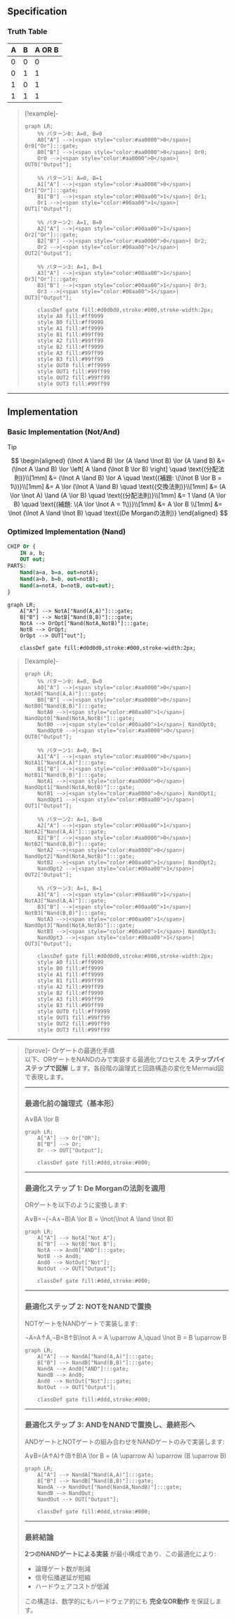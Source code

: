 ## Specification

### Truth Table

| A | B | A OR B |
|---|---|--------|
| 0 | 0 |   0    |
| 0 | 1 |   1    |
| 1 | 0 |   1    |
| 1 | 1 |   1    |

>[!example]-
> ```mermaid
> graph LR;
>     %% パターン0: A=0, B=0
>     A0["A"] -->|<span style="color:#aa0000">0</span>| Or0["Or"]:::gate;
>     B0["B"] -->|<span style="color:#aa0000">0</span>| Or0;
>     Or0 -->|<span style="color:#aa0000">0</span>| OUT0["Output"];
>     
>     %% パターン1: A=0, B=1
>     A1["A"] -->|<span style="color:#aa0000">0</span>| Or1["Or"]:::gate;
>     B1["B"] -->|<span style="color:#00aa00">1</span>| Or1;
>     Or1 -->|<span style="color:#00aa00">1</span>| OUT1["Output"];
>     
>     %% パターン2: A=1, B=0
>     A2["A"] -->|<span style="color:#00aa00">1</span>| Or2["Or"]:::gate;
>     B2["B"] -->|<span style="color:#aa0000">0</span>| Or2;
>     Or2 -->|<span style="color:#00aa00">1</span>| OUT2["Output"];
>     
>     %% パターン3: A=1, B=1
>     A3["A"] -->|<span style="color:#00aa00">1</span>| Or3["Or"]:::gate;
>     B3["B"] -->|<span style="color:#00aa00">1</span>| Or3;
>     Or3 -->|<span style="color:#00aa00">1</span>| OUT3["Output"];
> 
>     classDef gate fill:#d0d0d0,stroke:#000,stroke-width:2px;
>     style A0 fill:#ff9999
>     style B0 fill:#ff9999
>     style A1 fill:#ff9999
>     style B1 fill:#99ff99
>     style A2 fill:#99ff99
>     style B2 fill:#ff9999
>     style A3 fill:#99ff99
>     style B3 fill:#99ff99
>     style OUT0 fill:#ff9999
>     style OUT1 fill:#99ff99
>     style OUT2 fill:#99ff99
>     style OUT3 fill:#99ff99
> ```

---

## Implementation


### Basic Implementation (Not/And)

>[!tip]
> $$
> \begin{aligned}
> (\lnot A \land B) \lor (A \land \lnot B) \lor (A \land B)
> &= (\lnot A \land B) \lor \left[ A \land (\lnot B \lor B) \right] \quad \text{(分配法則)}\\[1mm]
> &= (\lnot A \land B) \lor A \quad \text{(補題: \(\lnot B \lor B = 1\))}\\[1mm]
> &= A \lor (\lnot A \land B) \quad \text{(交換法則)}\\[1mm]
> &= (A \lor \lnot A) \land (A \lor B) \quad \text{(分配法則)}\\[1mm]
> &= 1 \land (A \lor B) \quad \text{(補題: \(A \lor \lnot A = 1\))}\\[1mm]
> &= A \lor B \\[1mm]
> &= \lnot (\lnot A \land \lnot B) \quad \text{(De Morganの法則)}
> \end{aligned}
> $$


### Optimized Implementation (Nand)

```vhdl
CHIP Or {
    IN a, b;
    OUT out;
PARTS:
    Nand(a=a, b=a, out=notA);
    Nand(a=b, b=b, out=notB);
    Nand(a=notA, b=notB, out=out);
}
```


```mermaid
graph LR;
    A["A"] --> NotA["Nand(A,A)"]:::gate;
    B["B"] --> NotB["Nand(B,B)"]:::gate;
    NotA --> OrOpt["Nand(NotA,NotB)"]:::gate;
    NotB --> OrOpt;
    OrOpt --> OUT["out"];
    
    classDef gate fill:#d0d0d0,stroke:#000,stroke-width:2px;
```

> [!example]-
> 
> ```mermaid
> graph LR;
>     %% パターン0: A=0, B=0
>     A0["A"] -->|<span style="color:#aa0000">0</span>| NotA0["Nand(A,A)"]:::gate;
>     B0["B"] -->|<span style="color:#aa0000">0</span>| NotB0["Nand(B,B)"]:::gate;
>     NotA0 -->|<span style="color:#00aa00">1</span>| NandOpt0["Nand(NotA,NotB)"]:::gate;
>     NotB0 -->|<span style="color:#00aa00">1</span>| NandOpt0;
>     NandOpt0 -->|<span style="color:#aa0000">0</span>| OUT0["Output"];
>     
>     %% パターン1: A=0, B=1
>     A1["A"] -->|<span style="color:#aa0000">0</span>| NotA1["Nand(A,A)"]:::gate;
>     B1["B"] -->|<span style="color:#00aa00">1</span>| NotB1["Nand(B,B)"]:::gate;
>     NotA1 -->|<span style="color:#aa0000">0</span>| NandOpt1["Nand(NotA,NotB)"]:::gate;
>     NotB1 -->|<span style="color:#aa0000">0</span>| NandOpt1;
>     NandOpt1 -->|<span style="color:#00aa00">1</span>| OUT1["Output"];
>     
>     %% パターン2: A=1, B=0
>     A2["A"] -->|<span style="color:#00aa00">1</span>| NotA2["Nand(A,A)"]:::gate;
>     B2["B"] -->|<span style="color:#aa0000">0</span>| NotB2["Nand(B,B)"]:::gate;
>     NotA2 -->|<span style="color:#aa0000">0</span>| NandOpt2["Nand(NotA,NotB)"]:::gate;
>     NotB2 -->|<span style="color:#00aa00">1</span>| NandOpt2;
>     NandOpt2 -->|<span style="color:#00aa00">1</span>| OUT2["Output"];
>     
>     %% パターン3: A=1, B=1
>     A3["A"] -->|<span style="color:#00aa00">1</span>| NotA3["Nand(A,A)"]:::gate;
>     B3["B"] -->|<span style="color:#00aa00">1</span>| NotB3["Nand(B,B)"]:::gate;
>     NotA3 -->|<span style="color:#00aa00">1</span>| NandOpt3["Nand(NotA,NotB)"]:::gate;
>     NotB3 -->|<span style="color:#00aa00">1</span>| NandOpt3;
>     NandOpt3 -->|<span style="color:#00aa00">1</span>| OUT3["Output"];
> 
>     classDef gate fill:#d0d0d0,stroke:#000,stroke-width:2px;
>     style A0 fill:#ff9999
>     style B0 fill:#ff9999
>     style A1 fill:#ff9999
>     style B1 fill:#99ff99
>     style A2 fill:#99ff99
>     style B2 fill:#ff9999
>     style A3 fill:#99ff99
>     style B3 fill:#99ff99
>     style OUT0 fill:#ff9999
>     style OUT1 fill:#99ff99
>     style OUT2 fill:#99ff99
>     style OUT3 fill:#99ff99
> ```

---

> [!prove]- Orゲートの最適化手順  
> 以下、ORゲートをNANDのみで実装する最適化プロセスを **ステップバイステップで図解** します。各段階の論理式と回路構造の変化をMermaid図で表現します。
> 
> ---
> 
> ### 最適化前の論理式（基本形）
> 
> A∨BA \lor B
> 
> ```mermaid
> graph LR;
>     A["A"] --> Or["OR"];
>     B["B"] --> Or;
>     Or --> OUT["Output"];
> 
>     classDef gate fill:#ddd,stroke:#000;
> ```
> 
> ---
> 
> ### 最適化ステップ 1: De Morganの法則を適用
> 
> ORゲートを以下のように変換します:
> 
> A∨B=¬(¬A∧¬B)A \lor B = \lnot(\lnot A \land \lnot B)
> 
> ```mermaid
> graph LR;
>     A["A"] --> NotA["Not A"];
>     B["B"] --> NotB["Not B"];
>     NotA --> And0["AND"]:::gate;
>     NotB --> And0;
>     And0 --> NotOut["Not"];
>     NotOut --> OUT["Output"];
> 
>     classDef gate fill:#ddd,stroke:#000;
> ```
> 
> ---
> 
> ### 最適化ステップ 2: NOTをNANDで置換
> 
> NOTゲートをNANDゲートで実装します:
> 
> ¬A=A↑A,¬B=B↑B\lnot A = A \uparrow A,\quad \lnot B = B \uparrow B
> 
> ```mermaid
> graph LR;
>     A["A"] --> NandA["Nand(A,A)"]:::gate;
>     B["B"] --> NandB["Nand(B,B)"]:::gate;
>     NandA --> And0["AND"]:::gate;
>     NandB --> And0;
>     And0 --> NotOut["Not"]:::gate;
>     NotOut --> OUT["Output"];
> 
>     classDef gate fill:#ddd,stroke:#000;
> ```
> 
> ---
> 
> ### 最適化ステップ 3: ANDをNANDで置換し、最終形へ
> 
> ANDゲートとNOTゲートの組み合わせをNANDゲートのみで実装します:
> 
> A∨B=(A↑A)↑(B↑B)A \lor B = (A \uparrow A) \uparrow (B \uparrow B)
> 
> ```mermaid
> graph LR;
>     A["A"] --> NandA["Nand(A,A)"]:::gate;
>     B["B"] --> NandB["Nand(B,B)"]:::gate;
>     NandA --> NandOut["Nand(NandA,NandB)"]:::gate;
>     NandB --> NandOut;
>     NandOut --> OUT["Output"];
> 
>     classDef gate fill:#ddd,stroke:#000;
> ```
> 
> ---
> 
> ### 最終結論
> 
> **2つのNANDゲートによる実装** が最小構成であり、この最適化により:
> 
> - 論理ゲート数が削減
> - 信号伝播遅延が短縮
> - ハードウェアコストが低減
> 
> この構造は、数学的にもハードウェア的にも **完全なOR動作** を保証します。


